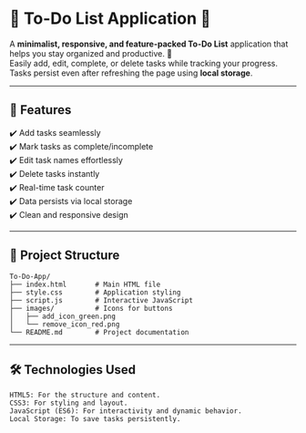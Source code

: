 # 🌟 **To-Do List Application** 🌟

A **minimalist, responsive, and feature-packed To-Do List** application that helps you stay organized and productive. 🚀  
Easily add, edit, complete, or delete tasks while tracking your progress. Tasks persist even after refreshing the page using **local storage**.

---

## 🎯 **Features**

✔️ Add tasks seamlessly  
✔️ Mark tasks as complete/incomplete  
✔️ Edit task names effortlessly  
✔️ Delete tasks instantly  
✔️ Real-time task counter  
✔️ Data persists via local storage  
✔️ Clean and responsive design  

---

## 📂 **Project Structure**

```plaintext
To-Do-App/
├── index.html       # Main HTML file
├── style.css        # Application styling
├── script.js        # Interactive JavaScript
├── images/          # Icons for buttons
│   ├── add_icon_green.png
│   └── remove_icon_red.png
└── README.md        # Project documentation

```
---

## 🛠️ Technologies Used
``` 
HTML5: For the structure and content.
CSS3: For styling and layout.
JavaScript (ES6): For interactivity and dynamic behavior.
Local Storage: To save tasks persistently.
```
